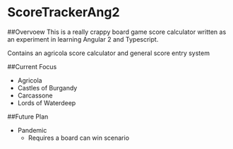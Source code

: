 # ScoreTrackerAng2
##Overvoew
This is a really crappy board game score calculator written as an experiment in learning Angular 2 and Typescript.  

Contains an agricola score calculator and general score entry system

##Current Focus
+ Agricola
+ Castles of Burgandy
+ Carcassone
+ Lords of Waterdeep

##Future Plan
+ Pandemic
    - Requires a board can win scenario